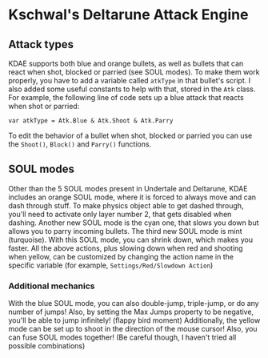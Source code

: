 # Kschwal's Deltarune Attack Engine
## Attack types
KDAE supports both blue and orange bullets, as well as bullets that can react when shot, blocked or parried (see SOUL modes).
To make them work properly, you have to add a variable called `atkType` in that bullet's script.
I also added some useful constants to help with that, stored in the `Atk` class. For example, the following line of code sets up a blue attack that reacts when shot or parried:
```
var atkType = Atk.Blue & Atk.Shoot & Atk.Parry
```
To edit the behavior of a bullet when shot, blocked or parried you can use the `Shoot()`, `Block()` and `Parry()` functions.
## SOUL modes
Other than the 5 SOUL modes present in Undertale and Deltarune, KDAE includes an orange SOUL mode, where it is forced to always move and can dash through stuff.
To make physics object able to get dashed through, you'll need to activate only layer number 2, that gets disabled when dashing.
Another new SOUL mode is the cyan one, that slows you down but allows you to parry incoming bullets.
The third new SOUL mode is mint (turquoise). With this SOUL mode, you can shrink down, which makes you faster.
All the above actions, plus slowing down when red and shooting when yellow, can be customized by changing the action name in the specific variable (for example, `Settings/Red/Slowdown Action`)
### Additional mechanics
With the blue SOUL mode, you can also double-jump, triple-jump, or do any number of jumps! Also, by setting the Max Jumps property to be negative, you'll be able to jump infinitely! (flappy bird moment)
Additionally, the yellow mode can be set up to shoot in the direction of the mouse cursor!
Also, you can fuse SOUL modes together! (Be careful though, I haven't tried all possible combinations)
